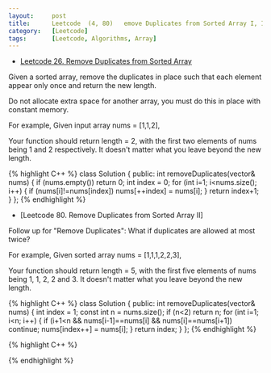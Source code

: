 ```yaml
---
layout:     post
title:      Leetcode  (4, 80)	emove Duplicates from Sorted Array I, II
category:   [Leetcode] 
tags:		[Leetcode, Algorithms, Array]
---
```


* [Leetcode 26. Remove Duplicates from Sorted Array](https://leetcode.com/problems/remove-duplicates-from-sorted-array/)

Given a sorted array, remove the duplicates in place such that each element appear only once and return the new length.

Do not allocate extra space for another array, you must do this in place with constant memory.

For example,
Given input array nums = [1,1,2],

Your function should return length = 2, with the first two elements of nums being 1 and 2 respectively. It doesn't matter what you leave beyond the new length.

{% highlight C++ %}
class Solution {
public:
    int removeDuplicates(vector<int>& nums) {
        if (nums.empty())   return 0;
        int index = 0;
        for (int i=1; i<nums.size(); i++) {
            if (nums[i]!=nums[index])
                nums[++index] = nums[i];
        }
        return index+1;
    }
};
{% endhighlight %}

* [Leetcode 80. Remove Duplicates from Sorted Array II]

Follow up for "Remove Duplicates":
What if duplicates are allowed at most twice?

For example,
Given sorted array nums = [1,1,1,2,2,3],

Your function should return length = 5, with the first five elements of nums being 1, 1, 2, 2 and 3. It doesn't matter what you leave beyond the new length.

{% highlight C++ %}
class Solution {
public:
    int removeDuplicates(vector<int>& nums) {
        int index = 1;
        const int n = nums.size();
        if (n<2)    return n;
        for (int i=1; i<n; i++) {
            if (i+1<n && nums[i-1]==nums[i] && nums[i]==nums[i+1])
                continue;
            nums[index++] = nums[i];
        }
        return index;
    }
};
{% endhighlight %}


{% highlight C++ %}

{% endhighlight %}